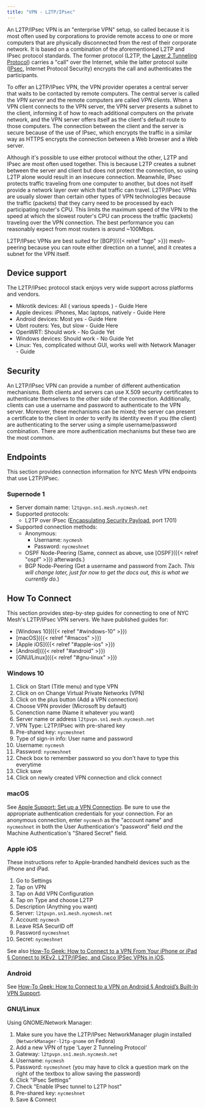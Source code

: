 ```yaml
---
title: "VPN - L2TP/IPsec" 
---
```


An L2TP/IPsec VPN is an "enterprise VPN" setup, so called because it is most often used by corporations to provide remote access to one or more computers that are physically disconnected from the rest of their corporate network. It is based on a combination of the aforementioned L2TP and IPsec protocol standards. The former protocol (L2TP, the [Layer 2 Tunneling Protocol](https://en.wikipedia.org/wiki/Layer_2_Tunneling_Protocol)) carries a "call" over the Internet, while the latter protocol suite ([IPsec](https://en.wikipedia.org/wiki/IPsec), Internet Protocol Security) encrypts the call and authenticates the participants.

To offer an L2TP/IPsec VPN, the VPN provider operates a central server that waits to be contacted by remote computers. The central server is called the *VPN server* and the remote computers are called *VPN clients*. When a VPN client connects to the VPN server, the VPN server presents a subnet to the client, informing it of how to reach additional computers on the private network, and the VPN server offers itself as the client's default route to those computers. The connection between the client and the server is secure because of the use of IPsec, which encrypts the traffic in a similar way as HTTPS encrypts the connection between a Web browser and a Web server.

Although it's possible to use either protocol without the other, L2TP and IPsec are most often used together. This is because L2TP creates a subnet between the server and client but does not protect the connection, so using L2TP alone would result in an insecure connection. Meanwhile, IPsec protects traffic traveling from one computer to another, but does not itself provide a network layer over which that traffic can travel. L2TP/IPsec VPNs are usually slower than certain other types of VPN technologies because the traffic (packets) that they carry need to be processed by each participating router's CPU. This limits the maximum speed of the VPN to the speed at which the slowest router's CPU can process the traffic (packets) traveling over the VPN connection. The best performance you can reasonably expect from most routers is around ~100Mbps.

L2TP/IPsec VPNs are best suited for [BGP]({{< relref "bgp" >}}) mesh-peering because you can route either direction on a tunnel, and it creates a subnet for the VPN itself.

## Device support
The L2TP/IPsec protocol stack enjoys very wide support across platforms and vendors.

* Mikrotik devices: All ( various speeds ) - Guide Here
* Apple devices: iPhones, Mac laptops, natively - Guide Here
* Android devices: Most yes - Guide Here
* Ubnt routers: Yes, but slow - Guide Here
* OpenWRT: Should work - No Guide Yet
* Windows devices: Should work - No Guide Yet
* Linux: Yes, complicated without GUI, works well with Network Manager - Guide

## Security
An L2TP/IPsec VPN can provide a number of different authentication mechanisms. Both clients and servers can use X.509 security certificates to authenticate themselves to the other side of the connection. Additionally, clients can use a username and password to authenticate to the VPN server. Moreover, these mechanisms can be mixed; the server can present a certificate to the client in order to verify its identity even if you (the client) are authenticating to the server using a simple username/password combination. There are more authentication mechanisms but these two are the most common.

## Endpoints
This section provides connection information for NYC Mesh VPN endpoints that use L2TP/IPsec.

### Supernode 1
* Server domain name: `l2tpvpn.sn1.mesh.nycmesh.net`
* Supported protocols:
    * L2TP over IPsec ([Encapsulating Security Payload](https://en.wikipedia.org/wiki/IPsec#Encapsulating_Security_Payload), port 1701)
* Supported connection methods:
    * Anonymous:
        * Username: `nycmesh`
        * Password: `nycmeshnet`
    * OSPF Node-Peering (Same, connect as above, use [OSPF]({{< relref "ospf" >}}) afterwards.)
    * BGP Node-Peering (Get a username and password from Zach. _This will change later, just for now to get the docs out, this is what we currently do._)

## How To Connect
This section provides step-by-step guides for connecting to one of NYC Mesh's L2TP/IPsec VPN servers. We have published guides for:

* [Windows 10]({{< relref "#windows-10" >}})
* [macOS]({{< relref "#macos" >}})
* [Apple iOS]({{< relref "#apple-ios" >}})
* [Android]({{< relref "#android" >}})
* [GNU/Linux]({{< relref "#gnu-linux" >}})

### Windows 10
1. Click on Start (Title menu) and type VPN
1. Click on on Change Virtual Private Networks (VPN)
1. Click on the plus button (Add a VPN connection)
1. Choose VPN provider (Microsoft by default)
1. Conenction name (Name it whatever you want)
1. Server name or address `l2tpvpn.sn1.mesh.nycmesh.net`
1. VPN Type: L2TP/IPsec with pre-shared key
1. Pre-shared key: `nycmeshnet`
1. Type of sign-in info: User name and password
1. Username: `nycmesh`
1. Password: `nycmeshnet`
1. Check box to remember password so you don't have to type this everytime 
1. Click save
1. Click on newly created VPN connection and click connect

### macOS

See [Apple Support: Set up a VPN Connection](https://support.apple.com/guide/mac-help/set-up-a-vpn-connection-on-mac-mchlp2963/10.14/mac/10.14). Be sure to use the appropriate authentication credentials for your connection. For an anonymous connection, enter `nycmesh` as the "account name" and `nycmeshnet` in both the User Authentication's "password" field *and* the Machine Authentication's "Shared Secret" field. 

### Apple iOS

These instructions refer to Apple-branded handheld devices such as the iPhone and iPad.

1. Go to Settings
1. Tap on VPN
1. Tap on Add VPN Configuration
1. Tap on Type and choose L2TP
1. Description (Anything you want)
1. Server: `l2tpvpn.sn1.mesh.nycmesh.net`
1. Account: `nycmesh`
1. Leave RSA SecurID off
1. Password `nycmeshnet`
1. Secret: `nycmeshnet`

See also [How-To Geek: How to Connect to a VPN From Your iPhone or iPad § Connect to IKEv2, L2TP/IPSec, and Cisco IPSec VPNs in iOS](https://www.howtogeek.com/215730/how-to-connect-to-a-vpn-from-your-iphone-or-ipad/).

### Android

See [How-To Geek: How to Connect to a VPN on Android § Android’s Built-In VPN Support](https://www.howtogeek.com/135036/how-to-connect-to-a-vpn-on-android/).

### GNU/Linux

Using GNOME/Network Manager:

1. Make sure you have the L2TP/IPsec NetworkManager plugin installed (`NetworkManager-l2tp-gnome` on Fedora)
1. Add a new VPN of type 'Layer 2 Tunneling Protocol'
1. Gateway: `l2tpvpn.sn1.mesh.nycmesh.net`
1. Username: `nycmesh`
1. Password: `nycmeshnet` (you may have to click a question mark on the right of the textbox to allow saving the password)
1. Click "IPsec Settings"
1. Check "Enable IPsec tunnel to L2TP host"
1. Pre-shared key: `nycmeshnet`
1. Save & Connect
